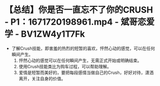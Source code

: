 # 【总结】你是否一直忘不了你的CRUSH - P1：1671720198961.mp4 - 斌哥恋爱学 - BV1ZW4y1T7Fk

-   了解Crush技能，即害羞的热烈的短暂的喜欢，怦然心动的感觉，可以在任何瞬间产生。
    1.  怦然心动的感觉可以在任何瞬间产生，无需正式开始或明确结束。
    2.  使用Crush技能类比为购车过程，可以帮助理解。
    3.  爱情是短暂而美好的，要把每段感情当做自己的Crush，好好对待，潇洒离开，关注自身的价值。